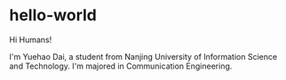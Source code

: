 # hello-world

Hi Humans!

I'm Yuehao Dai, a student from Nanjing University of Information Science and Technology.
I'm majored in Communication Engineering.

